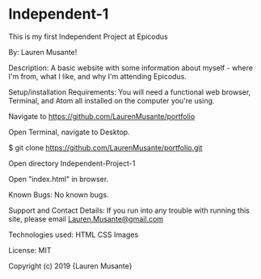 # Independent-1

This is my first Independent Project at Epicodus

By: Lauren Musante!

Description:
A basic website with some information about myself - where I'm from, what I like, and why I'm attending Epicodus.

Setup/installation Requirements:
You will need a functional web browser, Terminal, and Atom all installed on the computer you're using.

Navigate to https://github.com/LaurenMusante/portfolio

Open Terminal, navigate to Desktop.

$ git clone https://github.com/LaurenMusante/portfolio.git

Open directory Independent-Project-1

Open "index.html" in browser.

Known Bugs:
No known bugs.

Support and Contact Details:
If you run into any trouble with running this site, please email Lauren.Musante@gmail.com

Technologies used:
HTML
CSS
Images

License:
MIT

Copyright (c) 2019 {Lauren Musante}

